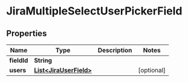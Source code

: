 

# JiraMultipleSelectUserPickerField


## Properties

| Name | Type | Description | Notes |
|------------ | ------------- | ------------- | -------------|
|**fieldId** | **String** |  |  |
|**users** | [**List&lt;JiraUserField&gt;**](JiraUserField.md) |  |  [optional] |




